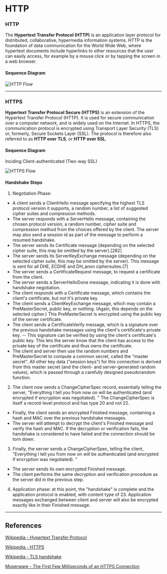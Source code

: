 HTTP
====

### HTTP

The **Hypertext Transfer Protocol (HTTP)** is an application layer protocol for distributed, collaborative, hypermedia information systems. HTTP is the foundation of data communication for the World Wide Web, where hypertext documents include hyperlinks to other resources that the user can easily access, for example by a mouse click or by tapping the screen in a web browser.

#### Sequence Diagram

![HTTP Flow](https://www.plantuml.com/plantuml/proxy?src=https://raw.githubusercontent.com/yidas/web-service-principles/main/http/http-flow.plantuml)

---

### HTTPS

**Hypertext Transfer Protocol Secure (HTTPS)** is an extension of the Hypertext Transfer Protocol (HTTP). It is used for secure communication over a computer network, and is widely used on the Internet. In HTTPS, the communication protocol is encrypted using Transport Layer Security (TLS) or, formerly, Secure Sockets Layer (SSL). The protocol is therefore also referred to as **HTTP over TLS**, or **HTTP over SSL**.

#### Sequence Diagram

Inciding Client-authenticated (Two-way SSL)

![HTTPS Flow](https://www.plantuml.com/plantuml/proxy?cache=no&src=https://raw.githubusercontent.com/yidas/web-service-principles/main/http/https-flow.plantuml&v=20210915)

#### Handshake Steps

1. Negotiation Phase:
- A client sends a ClientHello message specifying the highest TLS protocol version it supports, a random number, a list of suggested cipher suites and compression methods.
- The server responds with a ServerHello message, containing the chosen protocol version, a random number, cipher suite and compression method from the choices offered by the client. The server may also send a session id as part of the message to perform a resumed handshake.
- The server sends its Certificate message (depending on the selected cipher suite, this may be omitted by the server).[282]
- The server sends its ServerKeyExchange message (depending on the selected cipher suite, this may be omitted by the server). This message is sent for all DHE, ECDHE and DH_anon ciphersuites.[7]
- The server sends a CertificateRequest message, to request a certificate from the client.
- The server sends a ServerHelloDone message, indicating it is done with handshake negotiation.
- The client responds with a Certificate message, which contains the client's certificate, but not it's private key.
- The client sends a ClientKeyExchange message, which may contain a PreMasterSecret, public key, or nothing. (Again, this depends on the selected cipher.) This PreMasterSecret is encrypted using the public key of the server certificate.
- The client sends a CertificateVerify message, which is a signature over the previous handshake messages using the client's certificate's private key. -- This signature can be verified by using the client's certificate's public key. This lets the server know that the client has access to the private key of the certificate and thus owns the certificate.
- The client and server then use the random numbers and PreMasterSecret to compute a common secret, called the "master secret". All other key data ("session keys") for this connection is derived from this master secret (and the client- and server-generated random values), which is passed through a carefully designed pseudorandom function.
2. The client now sends a ChangeCipherSpec record, essentially telling the server, "Everything I tell you from now on will be authenticated (and encrypted if encryption was negotiated). " The ChangeCipherSpec is itself a record-level protocol and has type 20 and not 22.
- Finally, the client sends an encrypted Finished message, containing a hash and MAC over the previous handshake messages.
- The server will attempt to decrypt the client's Finished message and verify the hash and MAC. If the decryption or verification fails, the handshake is considered to have failed and the connection should be torn down.
3. Finally, the server sends a ChangeCipherSpec, telling the client, "Everything I tell you from now on will be authenticated (and encrypted if encryption was negotiated). "
- The server sends its own encrypted Finished message.
- The client performs the same decryption and verification procedure as the server did in the previous step.
4. Application phase: at this point, the "handshake" is complete and the application protocol is enabled, with content type of 23. Application messages exchanged between client and server will also be encrypted exactly like in their Finished message.

---

References
----------

[Wikipedia - Hypertext Transfer Protocol](https://en.wikipedia.org/wiki/Hypertext_Transfer_Protocol)

[Wikipedia - HTTPS](https://en.wikipedia.org/wiki/HTTPS)

[Wikipedia - TLS handshake](https://en.wikipedia.org/wiki/Transport_Layer_Security#TLS_handshake)

[Moserware - The First Few Milliseconds of an HTTPS Connection](http://www.moserware.com/2009/06/first-few-milliseconds-of-https.html)
